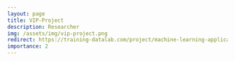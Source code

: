 ```yaml
---
layout: page
title: VIP-Project
description: Researcher
img: /assets/img/vip-project.png
redirect: https://training-datalab.com/project/machine-learning-applications-in-public-policy-and-economics/
importance: 2
---
```

